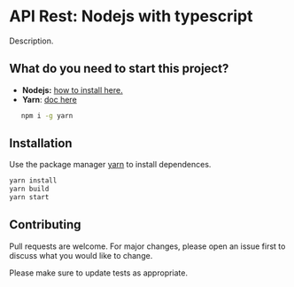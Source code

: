 # API Rest: Nodejs with typescript

Description.


## What do you need to start this project?

- **Nodejs:** [how to install here.](https://nodejs.org/en/download/)
- **Yarn**: [doc here](https://classic.yarnpkg.com/en/docs/getting-started) 
```bash 
   npm i -g yarn
```

## Installation

Use the package manager [yarn](https://classic.yarnpkg.com/en/docs/getting-started) to install dependences.

```bash
yarn install
yarn build
yarn start
```


## Contributing
Pull requests are welcome. For major changes, please open an issue first to discuss what you would like to change.

Please make sure to update tests as appropriate.
